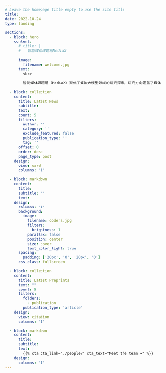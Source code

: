 ```yaml
---
# Leave the homepage title empty to use the site title
title:
date: 2022-10-24
type: landing

sections:
  - block: hero
    content:
      # title: |
      #   智能媒体课题组MediaX
        
      image:
        filename: welcome.jpg
      text: |
        <br>
        
        智能媒体课题组（MediaX）聚焦于媒体大模型领域的研究探索，研究方向涵盖了媒体感知与评估、视频处理与生成、3/4D 生成与呈现以及新媒体智作平台等重要研究方向。其中，媒体感知与评估方向致力于构建针对 UGC、PGC 和 AIGC 内容的多维感知智能媒体质量评估理论体系；视频处理与生成方向专注于实现 4K/8K 超高清内容的修复增强以及可控的生成与编辑技术研发；3/4D 生成与呈现方向着力攻关 GenAI 驱动下的沉浸式视频高效表征、压缩及实时交互呈现相关技术；新媒体智作平台方向则致力于打造多智能体协同的自动化内容制作引擎与人机交互编辑平台。通过对以上领域的探索，课题组以媒体大模型为中心，突破多模态内容生成、增强、评估与呈现等一系列关键技术，为高质量、高效率的媒体制作提供坚实的支撑。
  
  - block: collection
    content:
      title: Latest News
      subtitle:
      text:
      count: 5
      filters:
        author: ''
        category: ''
        exclude_featured: false
        publication_type: ''
        tag: ''
      offset: 0
      order: desc
      page_type: post
    design:
      view: card
      columns: '1'
  
  - block: markdown
    content:
      title:
      subtitle: ''
      text:
    design:
      columns: '1'
      background:
        image: 
          filename: coders.jpg
          filters:
            brightness: 1
          parallax: false
          position: center
          size: cover
          text_color_light: true
      spacing:
        padding: ['20px', '0', '20px', '0']
      css_class: fullscreen

  - block: collection
    content:
      title: Latest Preprints
      text: ""
      count: 5
      filters:
        folders:
          - publication
        publication_type: 'article'
    design:
      view: citation
      columns: '1'

  - block: markdown
    content:
      title:
      subtitle:
      text: |
        {{% cta cta_link="./people/" cta_text="Meet the team →" %}}
    design:
      columns: '1'
---
```


